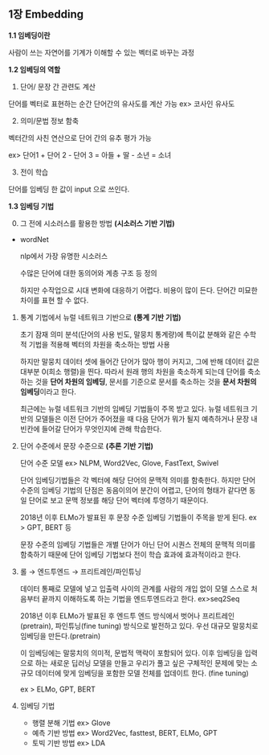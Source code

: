 ## 1장 Embedding

**1.1 임베딩이란**

사람이 쓰는 자연어를 기계가 이해할 수 있는 벡터로 바꾸는 과정

**1.2 임베딩의 역할**

1) 단어/ 문장 간 관련도 계산

단어를 벡터로 표현하는 순간 단어간의 유사도를 계산 가능 ex> 코사인 유사도

2) 의미/문법 정보 함축

벡터간의 사친 연산으로 단어 간의 유추 평가 가능

ex> 단어1 + 단어 2 - 단어 3 = 아들 + 딸 - 소년 = 소녀

3) 전이 학습

단어를 임베딩 한 값이 input 으로 쓰인다. 

**1.3 임베딩 기법**

0) 그 전에 시소러스를 활용한 방법 **(시소러스 기반 기법)**

- wordNet
    
     nlp에서 가장 유명한 시소러스
    
    수많은 단어에 대한 동의어와 계층 구조 등 정의
    
    하지만 수작업으로 시대 변화에 대응하기 어렵다. 비용이 많이 든다. 단어간 미묘한 차이를 표현 할 수 없다.
    

1) 통계 기법에서 뉴럴 네트워크 기반으로 **(통계 기반 기법)**

    초기 잠재 의미 분석(단어의 사용 빈도, 말뭉치 통계량)에 특이값 분해와 같은 수학적 기법을 적용해 벡터의 차원을 축소하는 방법 사용

    하지만 말뭉치 데이터 셋에 들어간 단어가 많아 행이 커지고, 그에 반해 데이터 값은 대부분 0(희소 행렬)을 띈다. 따라서 원래 행의 차원을 축소하게 되는데 단어를 축소하는 것을 **단어 차원의 임베딩**, 문서를 기준으로 문서를 축소하는 것을 **문서 차원의 임베딩**이라고 한다.

    최근에는 뉴럴 네트워크 기반의 임베딩 기법들이 주목 받고 있다. 뉴럴 네트워크 기반의 모델들은 이전 단어가 주어졌을 때 다음 단어가 뭐가 될지 예측하거나 문장 내 빈칸에 들어갈 단어가 무엇인지에 관해 학습한다.  

2) 단어 수준에서 문장 수준으로 **(추론 기반 기법)**

    단어 수준 모델 ex> NLPM, Word2Vec, Glove, FastText, Swivel 

    단어 임베딩기법들은 각 벡터에 해당 단어의 문맥적 의미를 함축한다. 하지만 단어 수준의 임베딩 기법의 단점은 동음이의어 분간이 어렵고, 단어의 형태가 같다면 동일 단어로 보고 문맥 정보를 해당 단어 벡터에 투영하기 때문이다.

    2018년 이후 ELMo가 발표된 후 문장 수준 임베딩 기법들이 주목을 받게 된다. ex > GPT, BERT 등

    문장 수준의 임베딩 기법들은 개별 단어가 아닌 단어 시퀀스 전체의 문맥적 의미를 함축하기 때문에 단어 임베딩 기법보다 전이 학습 효과에 효과적이라고 한다. 

3) 롤 → 엔드투엔드 → 프리트레인/파인튜닝

    데이터 통째로 모델에 넣고 입출력 사이의 관계를 사람의 개입 없이 모델 스스로 처음부터 끝까지 이해하도록 하는 기법을 엔드투엔드라고 한다. ex>seq2Seq 

    2018년 이후 ELMo가 발표된 후 엔드투 엔드 방식에서 벗어나 프리트레인(pretrain), 파인튜닝(fine tuning) 방식으로 발전하고 있다. 우선 대규모 말뭉치로 임베딩을 만든다.(pretrain)

    이 임베딩에는 말뭉치의 의미적, 문법적 맥락이 포함되어 있다. 이후 임베딩을 입력으로 하는 새로운 딥러닝 모델을 만들고 우리가 풀고 싶은 구체적인 문제에 맞는 소규모 데이터에 맞게 임베딩을 포함한 모델 전체를 업데이트 한다. (fine tuning) 

    ex > ELMo, GPT, BERT

4) 임베딩 기법

    - 행렬 분해 기법 ex> Glove
    - 예측 기반 방법 ex> Word2Vec, fasttest, BERT, ELMo, GPT
    - 토빅 기반 방법 ex> LDA
